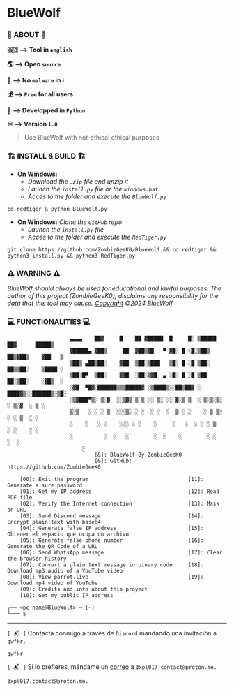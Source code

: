 # BlueWolf

### 🔴 ABOUT 🔴

__🇬🇧 --> Tool in `english`__

__🌎 --> Open `source`__

__🦠 --> No `malware` in i__

__💰 --> `Free` for all users__

__💾 --> Developped in `Python`__

__♾️ --> Version `1.0`__

> Use BlueWolf with ~~not-ethical~~ ethical purposes

### 🏗️ INSTALL & BUILD 🏗️

- __On Windows:__
  - _Download the `.zip` file and unzip it_
  - _Launch the `install.py` file or the `windows.bat`_
  - _Acces to the folder and execute the `BlueWolf.py`_

```shell
cd redtiger & python BlueWolf.py
```

- __On Windows:__
   _Clone the `GitHub` repo_
  - _Launch the `install.py` file_
  - _Acces to the folder and execute the `RedTiger.py`_

```shell
git clone https://github.com/ZombieGeeK0/BlueWolf && cd redtiger && python3 install.py && python3 RedTiger.py
```

### ⚠️ WARNING ⚠️

_BlueWolf should always be used for educational and lawful purposes. The author of this project (ZombieGeeK0), disclaims any responsibility for the data that this tool may cause. <a href="https://github.com/ZombieGeeK0/BlueWolf?tab=MIT-1-ov-file">Copyright</a> ©2024 BlueWolf_

### 💻 FUNCTIONALITIES 💻

```
                    ▄▄▄▄    ██▓     █    ██ ▓█████  █     █░ ▒█████   ██▓      █████▒
                    ▓█████▄ ▓██▒     ██  ▓██▒▓█   ▀ ▓█░ █ ░█░▒██▒  ██▒▓██▒    ▓██   ▒ 
                    ▒██▒ ▄██▒██░    ▓██  ▒██░▒███   ▒█░ █ ░█ ▒██░  ██▒▒██░    ▒████ ░ 
                    ▒██░█▀  ▒██░    ▓▓█  ░██░▒▓█  ▄ ░█░ █ ░█ ▒██   ██░▒██░    ░▓█▒  ░ 
                    ░▓█  ▀█▓░██████▒▒▒█████▓ ░▒████▒░░██▒██▓ ░ ████▓▒░░██████▒░▒█░    
                    ░▒▓███▀▒░ ▒░▓  ░░▒▓▒ ▒ ▒ ░░ ▒░ ░░ ▓░▒ ▒  ░ ▒░▒░▒░ ░ ▒░▓  ░ ▒ ░    
                    ▒░▒   ░ ░ ░ ▒  ░░░▒░ ░ ░  ░ ░  ░  ▒ ░ ░    ░ ▒ ▒░ ░ ░ ▒  ░ ░      
                    ░    ░   ░ ░    ░░░ ░ ░    ░     ░   ░  ░ ░ ░ ▒    ░ ░    ░ ░    
                    ░          ░  ░   ░        ░  ░    ░        ░ ░      ░  ░        
                        ░                                                  
                            [&]: BlueWolf By ZombieGeeK0 
                            [&]: GitHub: https://github.com/ZombieGeeK0        

    [00]: Exit the program                                [11]: Generate a sure password
    [01]: Get my IP address                               [12]: Read PDF file
    [02]: Verify the Internet connection                  [13]: Mask an URL
    [03]: Send Discord message                            [14]: Encrypt plain text with base64
    [04]: Generate false IP address                       [15]: Obtener el espacio que ocupa un archivo
    [05]: Generate false phone number                     [16]: Generate the QR Code of a URL
    [06]: Send WhatsApp message                           [17]: Clear the browser history
    [07]: Convert a plain text message in binary code     [18]: Download mp3 audio of a YouTube video
    [08]: View parrot.live                                [19]: Download mp4 video of YouTube
    [09]: Credits and info about this proyect
    [10]: Get my public IP address

┌── <pc-name@BlueWolf> ─ [~]
└──╼ $ 
```

<hr>

`[ 📬 ]` Contacta conmigo a través de `Discord` mandando una invitación a `qwfkr.`

    qwfkr
`[ 📬 ]` Si lo prefieres, mándame un <a href="mailto:3xpl017.contact@proton.me">correo</a> a `3xpl017.contact@proton.me.`

    3xpl017.contact@proton.me.
